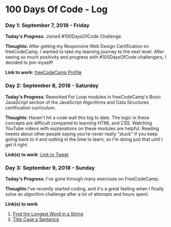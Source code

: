 # 100 Days Of Code - Log

### Day 1: September 7, 2018 - Friday

**Today's Progress**: Joined #100DaysOfCode Challenge

**Thoughts:** After getting my Responsive Web Design Certification on freeCodeCamp, I wanted to take my learning journey to the next level. After seeing so much positivity and progress with #100DaysOfCode challengers, I decided to join myself!

**Link to work:** [freeCodeCamp Profile](https://www.freecodecamp.org/connorocampo)

### Day 2: September 8, 2018 - Saturday

**Today's Progress**: Reworked For Loop modules in freeCodeCamp's Bosic JavaScript section of the JavaScript Algorithms and Data Structures certification curriculum.

**Thoughts**: Haven't hit a code wall this big to date. The logic in these concepts are difficult compared to learning HTML and CSS. Watching YouTube videos with explanations on these modules are helpful. Reading tweets about other people saying you're never really "stuck" if you keep going back to it and outting in the time to learn, so I'm doing just that until I get it right.

**Link(s) to work**: [Link to Tweet](https://twitter.com/ConnorOcampo/status/1038633504693739520)

### Day 3: September 9, 2018 - Sunday

**Today's Progress**: I've gone through many exercises on FreeCodeCamp.

**Thoughts** I've recently started coding, and it's a great feeling when I finally solve an algorithm challenge after a lot of attempts and hours spent.

**Link(s) to work**
1. [Find the Longest Word in a String](https://www.freecodecamp.com/challenges/find-the-longest-word-in-a-string)
2. [Title Case a Sentence](https://www.freecodecamp.com/challenges/title-case-a-sentence)


